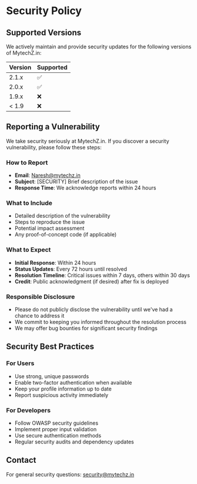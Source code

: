 # Security Policy

## Supported Versions

We actively maintain and provide security updates for the following versions of MytechZ.in:

| Version | Supported          |
| ------- | ------------------ |
| 2.1.x   | :white_check_mark: |
| 2.0.x   | :white_check_mark: |
| 1.9.x   | :x:                |
| < 1.9   | :x:                |

## Reporting a Vulnerability

We take security seriously at MytechZ.in. If you discover a security vulnerability, please follow these steps:

### How to Report
- **Email**: Naresh@mytechz.in
- **Subject**: [SECURITY] Brief description of the issue
- **Response Time**: We acknowledge reports within 24 hours

### What to Include
- Detailed description of the vulnerability
- Steps to reproduce the issue
- Potential impact assessment
- Any proof-of-concept code (if applicable)

### What to Expect
- **Initial Response**: Within 24 hours
- **Status Updates**: Every 72 hours until resolved
- **Resolution Timeline**: Critical issues within 7 days, others within 30 days
- **Credit**: Public acknowledgment (if desired) after fix is deployed

### Responsible Disclosure
- Please do not publicly disclose the vulnerability until we've had a chance to address it
- We commit to keeping you informed throughout the resolution process
- We may offer bug bounties for significant security findings

## Security Best Practices

### For Users
- Use strong, unique passwords
- Enable two-factor authentication when available
- Keep your profile information up to date
- Report suspicious activity immediately

### For Developers
- Follow OWASP security guidelines
- Implement proper input validation
- Use secure authentication methods
- Regular security audits and dependency updates

## Contact
For general security questions: security@mytechz.in